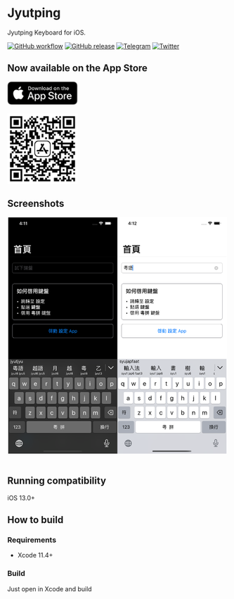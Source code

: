 # Jyutping

Jyutping Keyboard for iOS.

[![GitHub workflow](https://img.shields.io/github/workflow/status/yuetyam/jyutping/build?logo=github&style=for-the-badge)](https://github.com/yuetyam/jyutping/actions)
[![GitHub release](https://img.shields.io/github/v/release/yuetyam/jyutping?logo=git&style=for-the-badge)](https://github.com/yuetyam/jyutping/releases)
[![Telegram](https://img.shields.io/badge/TG-@jyutping-blue?style=for-the-badge&logo=telegram)](https://t.me/jyutping)
[![Twitter](https://img.shields.io/badge/TWTTR-@__cantonese-blue?style=for-the-badge&logo=twitter)](https://twitter.com/_cantonese)

## Now available on the App Store

<a href="https://apps.apple.com/app/id1509367629">
<img src="images/app-store-badge.png" alt="app store badge" width="160"/>
</a>
<br><br>

<a href="https://apps.apple.com/app/id1509367629">
<img src="images/app-store-link-qrcode.png" alt="app store qrcode" width="160"/>
</a>
<br>

## Screenshots
<img src="images/screenshot.png" alt="screenshot" width="500"/>
<br><br>

## Running compatibility
iOS 13.0+

## How to build
### Requirements
- Xcode 11.4+

### Build
Just open in Xcode and build
